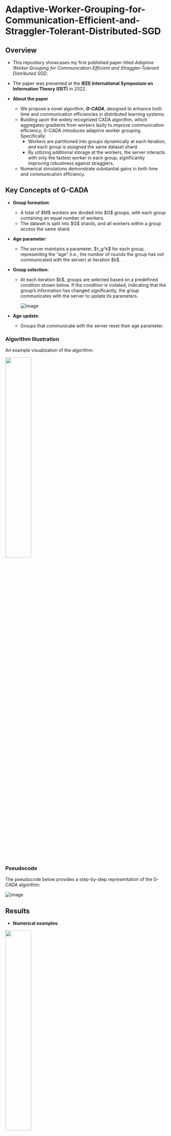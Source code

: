 # Adaptive-Worker-Grouping-for-Communication-Efficient-and-Straggler-Tolerant-Distributed-SGD

## Overview

- This repository showcases my first published paper titled *Adaptive Worker Grouping for Communication-Efficient and Straggler-Tolerant Distributed SGD*.
- The paper was presented at the **IEEE International Symposium on Information Theory (ISIT)** in 2022.
- **About the paper**

  - We propose a novel algorithm, ***G-CADA***, designed to enhance both time and communication efficiencies in distributed learning systems.
  - Building upon the widely recognized CADA algorithm, which aggregates gradients from workers lazily to improve communication efficiency, G-CADA introduces adaptive worker grouping. Specifically:
    - Workers are partitioned into groups dynamically at each iteration, and each group is assigned the same dataset shard.
    - By utilizing additional storage at the workers, the server interacts with only the fastest worker in each group, significantly improving robustness against stragglers.
  - Numerical simulations demonstrate substantial gains in both time and communication efficiency.

## Key Concepts of G-CADA

- **Group formation**:

  - A total of \$M\$ workers are divided into \$G\$ groups, with each group containing an equal number of workers.
  - The dataset is split into \$G\$ shards, and all workers within a group access the same shard.

- **Age parameter**:

  - The server maintains a parameter, \$τ\_g^k\$ for each group, representing the “age” (i.e., the number of rounds the group has not communicated with the server) at iteration \$k\$.

- **Group selection**:

  - At each iteration \$k\$, groups are selected based on a predefined condition shown below. If the condition is violated, indicating that the group’s information has changed significantly, the group communicates with the server to update its parameters.

     ![image](https://github.com/user-attachments/assets/c431e41b-0594-4fce-ae44-6f7a25cac91d)
  
- **Age update**:

  - Groups that communicate with the server reset their age parameter.

### Algorithm Illustration

An example visualization of the algorithm:

<img src="https://github.com/user-attachments/assets/22e1de71-5f33-45ad-8edd-6b1cc44facfa" width="40%" />

### Pseudocode

The pseudocode below provides a step-by-step representation of the G-CADA algorithm:

![image](https://github.com/user-attachments/assets/4cc7b57f-fa98-486e-81e6-666b4f5d38b0)



## Results

- **Numerical examples**:

<img src="https://github.com/user-attachments/assets/1b72a073-6155-404c-9f27-0ba9f18bd2f2" width="40%" />

* G-CADA demonstrates clear advantages over benchmark algorithms in terms of time efficiency, communication cost, and computational cost.

For more detailed information, please refer to our full paper: [IEEE Xplore](https://ieeexplore.ieee.org/abstract/document/9834752) or [arXiv](https://arxiv.org/abs/2201.04301).
## Code Description

- The implementation in `linear_regression_ps.py` simulates a *linear regression* model using the **MNIST** dataset and a *quadratic error loss* function.
- **Benchmark comparisons**:
  - G-CADA is compared against state-of-the-art algorithms, including distributed SGD, CADA, and distributed Adam.
  - Results consistently show that G-CADA outperforms these methods in both time and communication efficiencies.

